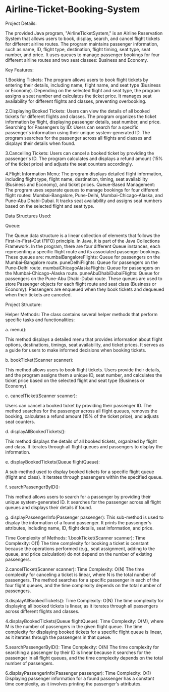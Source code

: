 # Airline-Ticket-Booking-System

Project Details:

The provided Java program, "AirlineTicketSystem," is an Airline Reservation System that allows users to book, display, search, and cancel flight tickets for different airline routes. The program maintains passenger information, such as name, ID, flight type, destination, flight timing, seat type, seat number, and price. It uses queues to manage passenger bookings for four different airline routes and two seat classes: Business and Economy.


Key Features:

1.Booking Tickets:
The program allows users to book flight tickets by entering their details, including name, flight name, and seat type (Business or Economy).
Depending on the selected flight and seat type, the program assigns a seat number and calculates the ticket price.
It manages seat availability for different flights and classes, preventing overbooking.

2.Displaying Booked Tickets:
Users can view the details of all booked tickets for different flights and classes.
The program organizes the ticket information by flight, displaying passenger details, seat number, and price.
Searching for Passengers by ID:
Users can search for a specific passenger's information using their unique system-generated ID.
The program searches for the passenger across all flights and classes and displays their details when found.

3.Cancelling Tickets:
Users can cancel a booked ticket by providing the passenger's ID.
The program calculates and displays a refund amount (15% of the ticket price) and adjusts the seat counters accordingly.

4.Flight Information Menu:
The program displays detailed flight information, including flight type, flight name, destination, timing, seat availability (Business and Economy), and ticket prices.
Queue-Based Management:
The program uses separate queues to manage bookings for four different flight routes: Mumbai-Bangalore, Pune-Delhi, Mumbai-Chicago-Alaska, and Pune-Abu Dhabi-Dubai.
It tracks seat availability and assigns seat numbers based on the selected flight and seat type.



Data Structures Used:

Queue<Passenger>:

The Queue data structure is a linear collection of elements that follows the First-In-First-Out (FIFO) principle. In Java, it is part of the Java Collections Framework.
In the program, there are four different Queue<Passenger> instances, each representing a specific flight route and its associated passenger bookings. These queues are:
mumbaiBangaloreFlights: Queue for passengers on the Mumbai-Bangalore route.
puneDelhiFlights: Queue for passengers on the Pune-Delhi route.
mumbaiChicagoAlaskaFlights: Queue for passengers on the Mumbai-Chicago-Alaska route.
puneAbuDhabiDubaiFlights: Queue for passengers on the Pune-Abu Dhabi-Dubai route.
These queues are used to store Passenger objects for each flight route and seat class (Business or Economy). Passengers are enqueued when they book tickets and dequeued when their tickets are canceled.


Project Structure:

Helper Methods:
The class contains several helper methods that perform specific tasks and functionalities:

a. menu():

This method displays a detailed menu that provides information about flight options, destinations, timings, seat availability, and ticket prices. It serves as a guide for users to make informed decisions when booking tickets.

b. bookTicket(Scanner scanner):

This method allows users to book flight tickets. Users provide their details, and the program assigns them a unique ID, seat number, and calculates the ticket price based on the selected flight and seat type (Business or Economy).

c. cancelTicket(Scanner scanner):

Users can cancel a booked ticket by providing their passenger ID. The method searches for the passenger across all flight queues, removes the booking, calculates a refund amount (15% of the ticket price), and adjusts seat counters.

d. displayAllBookedTickets():

This method displays the details of all booked tickets, organized by flight and class. It iterates through all flight queues and passengers to display the information.

e. displayBookedTickets(Queue<Passenger> flightQueue):

A sub-method used to display booked tickets for a specific flight queue (flight and class). It iterates through passengers within the specified queue.

f. searchPassengerByID():

This method allows users to search for a passenger by providing their unique system-generated ID. It searches for the passenger across all flight queues and displays their details if found.

g. displayPassengerInfo(Passenger passenger):
This sub-method is used to display the information of a found passenger. It prints the passenger's attributes, including name, ID, flight details, seat information, and price.

Time Complexity of Methods:
1.bookTicket(Scanner scanner):
Time Complexity: O(1)
The time complexity for booking a ticket is constant because the operations performed (e.g., seat assignment, adding to the queue, and price calculation) do not depend on the number of existing passengers.

2.cancelTicket(Scanner scanner):
Time Complexity: O(N)
The time complexity for canceling a ticket is linear, where N is the total number of passengers. The method searches for a specific passenger in each of the four flight queues, and the time complexity depends on the total number of passengers.

3.displayAllBookedTickets():
Time Complexity: O(N)
The time complexity for displaying all booked tickets is linear, as it iterates through all passengers across different flights and classes.

4.displayBookedTickets(Queue<Passenger> flightQueue):
Time Complexity: O(M), where M is the number of passengers in the given flight queue.
The time complexity for displaying booked tickets for a specific flight queue is linear, as it iterates through the passengers in that queue.

5.searchPassengerByID():
Time Complexity: O(N)
The time complexity for searching a passenger by their ID is linear because it searches for the passenger in all flight queues, and the time complexity depends on the total number of passengers.

6.displayPassengerInfo(Passenger passenger):
Time Complexity: O(1)
Displaying passenger information for a found passenger has a constant time complexity, as it involves printing the passenger's attributes.

